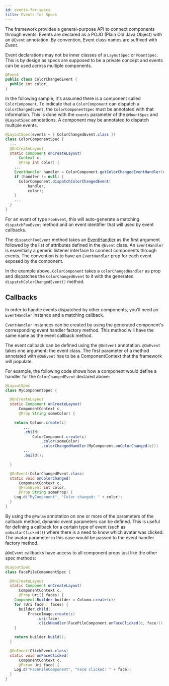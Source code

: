 ```yaml
---
id: events-for-specs
title: Events for Specs
---
```


The framework provides a general-purpose API to connect components through events. Events are declared as a POJO (Plain Old Java Object) with an `@Event` annotation. By convention, Event class names are suffixed with *Event*.

Event declarations may not be inner classes of a `LayoutSpec` or `MountSpec`. This is by design as specs are supposed to be a private concept and events can be used across multiple components.

```java
@Event
public class ColorChangedEvent {
  public int color;
}
```

In the following sample, it's assumed there is a component called `ColorComponent`. To indicate that a `ColorComponent` can dispatch a `ColorChangedEvent`, the `ColorComponentSpec` must be annotated with that information. This is done with the `events` parameter of the `@MountSpec` and `@LayoutSpec` annotations. A component may be annotated to dispatch multiple events.

```java
@LayoutSpec(events = { ColorChangedEvent.class })
class ColorComponentSpec {
  ...
  @OnCreateLayout
  static Component onCreateLayout(
      Context c,
      @Prop int color) {
    ...
    EventHandler handler = ColorComponent.getColorChangedEventHandler(c);
    if (handler != null) {
      ColorComponent.dispatchColorChangedEvent(
          handler,
          color);
    }
    ...
  }
}
```

For an event of type `FooEvent`, this will auto-generate a matching `dispatchFooEvent` method and an event identifier that will used by event callbacks.

The `dispatchFooEvent` method takes an [EventHandler](pathname:///javadoc/com/facebook/litho/EventHandler.html) as the first argument followed by the list of attributes defined in the `@Event` class. An `EventHandler` is essentially a generic listener interface to connect components through events. The convention is to have an `EventHandler` prop for each event exposed by the component.

In the example above, `ColorComponent` takes a `colorChangedHandler` as prop and dispatches the `ColorChangedEvent` to it with the generated `dispatchColorChangedEvent()` method.

## Callbacks

In order to handle events dispatched by other components, you'll need an `EventHandler` instance and a matching callback.

`EventHandler` instances can be created by using the generated component's corresponding event handler factory method. This method will have the same name as the event callback method.

The event callback can be defined using the `@OnEvent` annotation. `@OnEvent` takes one argument: the event class. The first parameter of a method annotated with `@OnEvent` has to be a ComponentContext that the framework will populate.

For example, the following code shows how a component would define a handler for the `ColorChangedEvent` declared above:

```java
@LayoutSpec
class MyComponentSpec {

  @OnCreateLayout
  static Component onCreateLayout(
      ComponentContext c,
      @Prop String someColor) {

    return Column.create(c)
        ...
        .child(
            ColorComponent.create(c)
                .color(someColor)
                .colorChangedHandler(MyComponent.onColorChanged(c)))
        ...
        .build();

  }

  @OnEvent(ColorChangedEvent.class)
  static void onColorChanged(
      ComponentContext c,
      @FromEvent int color,
      @Prop String someProp) {
    Log.d("MyComponent", "Color changed: " + color);
  }
}
```

By using the `@Param` annotation on one or more of the parameters of the callback method, dynamic event parameters can be defined. This is useful for defining a callback for a certain type of event (such as `onAvatarClicked()`) where there is a need to know which avatar was clicked. The avatar parameter in this case would be passed to the event handler factory method.

`@OnEvent` callbacks have access to all component props just like the other spec methods:

```java
@LayoutSpec
class FacePileComponentSpec {

  @OnCreateLayout
  static Component onCreateLayout(
      ComponentContext c,
      @Prop Uri[] faces) {
    Component.Builder builder = Column.create(c);
    for (Uri face : faces) {
      builder.child(
          FrescoImage.create(c)
              .uri(face)
              .clickHandler(FacePileComponent.onFaceClicked(c, face)));
    }

    return builder.build();
  }

  @OnEvent(ClickEvent.class)
  static void onFaceClicked(
      ComponentContext c,
      @Param Uri face) {
    Log.d("FacePileComponent", "Face clicked: " + face);
  }
}
```
